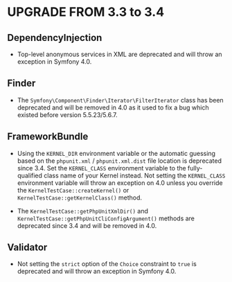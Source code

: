 UPGRADE FROM 3.3 to 3.4
=======================

DependencyInjection
-------------------

  * Top-level anonymous services in XML are deprecated and will throw an exception in Symfony 4.0.

Finder
------

 * The `Symfony\Component\Finder\Iterator\FilterIterator` class has been
   deprecated and will be removed in 4.0 as it used to fix a bug which existed 
   before version 5.5.23/5.6.7.

FrameworkBundle
---------------

 * Using the `KERNEL_DIR` environment variable or the automatic guessing based
   on the `phpunit.xml` / `phpunit.xml.dist` file location is deprecated since 3.4. 
   Set the `KERNEL_CLASS` environment variable to the fully-qualified class name
   of your Kernel instead. Not setting the `KERNEL_CLASS` environment variable 
   will throw an exception on 4.0 unless you override the `KernelTestCase::createKernel()` 
   or `KernelTestCase::getKernelClass()` method.
   
 * The `KernelTestCase::getPhpUnitXmlDir()` and `KernelTestCase::getPhpUnitCliConfigArgument()` 
   methods are deprecated since 3.4 and will be removed in 4.0.

Validator
---------

 * Not setting the `strict` option of the `Choice` constraint to `true` is
   deprecated and will throw an exception in Symfony 4.0.
